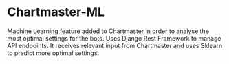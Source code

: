 # Chartmaster-ML
Machine Learning feature added to Chartmaster in order to analyse the most optimal settings for the bots.
Uses Django Rest Framework to manage API endpoints. It receives relevant input from Chartmaster and uses Sklearn to predict more optimal settings.
